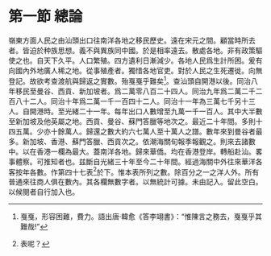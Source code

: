 # 第一節    總論

嶺東方面人民之由汕頭出口往南洋各地之移民歷史。遠在宋元之間。顧當時所去者。皆迫於种族思想。義不與異族同中國。於是相率遠去。散處各地。非有政策驅使之也。自天下久平。人口繁殖。四方遺利日漸減少。各地人民爲生計所困。爰有向國內外地廣人稀之地。從事殖產者。獨惜各地官吏。對於人民之生死遷徙。向無登記。故欲考查渡航與歸返之實數。殆戛戛乎難矣[^1]。查汕頭自開港以後。同治八年移民至曼谷、西貢、新加坡者。爲二萬零八百二十四人。同治九年爲二萬二千二百八十二人。同治十年爲二萬一千一百四十二人。同治十一年為三萬七千另十三人。自開港時。至光緒二十一年。每年出口人數增至九萬一千一百人。其中大半數至新加坡及他英屬之地。西貢、曼谷、蘇門答臘等地次之。最近二十年間。多則十四五萬。少亦十餘萬人。歸還之數大約六七萬人至十萬人之譜。數年來到曼谷者最多。新加坡、香港、蘇門答臘、西貢次之。依潮海關旬報季報觀之。則來去諸數中。以在香港一欄為最大。蓋南洋各地。歸來華僑。均在香港登岸。轉船赴汕。畧事體察。可推知者也。兹斷自光緒三十年至今二十年間。經過海關中外往來華洋各客按年各數。作第四十七表[^2]於下。惟本表所列之數。除百分之一之洋人外。所有普通來往商人俱在數內。其各欄無數字者。以無統計可據。未由記入。留此空白。以候閱者自行加入也。

[^1]: 戛戛，形容困難，費力。語出唐·韓愈《答李翊書》：“惟陳言之務去，戛戛乎其難哉!”

[^2]: 表呢？